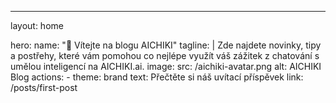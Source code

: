 ---
layout: home

hero:
  name: "🌿 Vítejte na blogu AICHIKI"
  tagline: |
    Zde najdete novinky, tipy a postřehy, které vám pomohou co nejlépe využít váš zážitek z chatování s umělou inteligencí na AICHIKI.ai.
  image:
    src: /aichiki-avatar.png
    alt: AICHIKI Blog
  actions:
    - theme: brand
      text: Přečtěte si náš uvítací příspěvek
      link: /posts/first-post